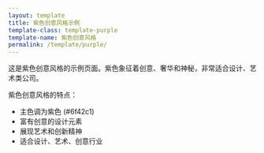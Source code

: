 ```yaml
---
layout: template
title: 紫色创意风格示例
template-class: template-purple
template-name: 紫色创意风格
permalink: /template/purple/
---
```


<p>这是紫色创意风格的示例页面。紫色象征着创意、奢华和神秘，非常适合设计、艺术类公司。</p>

<p>紫色创意风格的特点：</p>
<ul>
  <li>主色调为紫色 (#6f42c1)</li>
  <li>富有创意的设计元素</li>
  <li>展现艺术和创新精神</li>
  <li>适合设计、艺术、创意行业</li>
</ul>